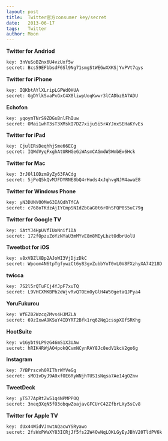 ```yaml
---
layout: post
title:  Twitter官方consumer key/secret
date:   2013-06-17
tags:   Twitter
author: Moon
---
```


<strong>Twitter for Andriod</strong>
```bash
key: 3nVuSoBZnx6U4vzUxf5w
secret: Bcs59EFbbsdF6Sl9Ng71smgStWEGwXXKSjYvPVt7qys
```

<strong>Twitter for iPhone</strong>
```bash
key: IQKbtAYlXLripLGPWd0HUA
secret: GgDYlkSvaPxGxC4X8liwpUoqKwwr3lCADbz8A7ADU
```

<strong>Echofon</strong>
```bash
key: yqoymTNrS9ZDGsBnlFhIuw
secret: OMai1whT3sT3XMskI7DZ7xiju5i5rAYJnxSEHaKYvEs
```

<strong>Twitter for iPad</strong>
```bash
key: CjulERsDeqhhjSme66ECg
secret: IQWdVyqFxghAtURHGeGiWAsmCAGmdW3WmbEx6Hck
```

<strong>Twitter for Mac</strong>
```bash
key: 3rJOl1ODzm9yZy63FACdg
secret: 5jPoQ5kQvMJFDYRNE8bQ4rHuds4xJqhvgNJM4awaE8
```

<strong>Twitter for Windows Phone</strong>
```bash
key: yN3DUNVO0Me63IAQdhTfCA
secret: c768oTKdzAjIYCmpSNIdZbGaG0t6rOhSFQP0S5uC79g
```

<strong>Twitter for Google TV</strong>
```bash
key: iAtYJ4HpUVfIUoNnif1DA
secret: 172fOpzuZoYzNYaU3mMYvE8m8MEyLbztOdbrUolU
```

<strong>Tweetbot for iOS</strong>
```bash
key: v8xVBZlXBp2AJoWI3VjDjzDkC
secret: Wpoom4N6tpTgfywzCt6y83gvZubbYoT0vL0V8FXzhyXA74218D
```

<strong>twicca</strong>
```bash
key: 7S2l5rQTuFCj4YJpF7xuTQ
secret: L9VHCXMKBPb2eWjvRvQTOEmOyGlH4W50getaQJPya4
```

<strong>YoruFukurou</strong>
```bash
key: WfEZ02WzcqZMvs4HJMZLA
secret: 69zIxwA9KSuY4IDYRT2Bfk1rq62Nq1csspXOfSRKhg
```

<strong>HootSuite</strong>
```bash
key: w1Gybt9LP9zG46mS1X3UAw
secret: hRIK4RWjAO4pokQCvmNCynRAY8Jc8edV1kcV2go6g
```

<strong>Instagram</strong>
```bash
key: 7YBPrscvh0RIThrWYVeGg
secret: sMO1vDyJ9A0xfOE6RyWNjhTUS1sNqsa7Ae14gOZnw
```

<strong>TweetDeck</strong>
```bash
key: yT577ApRtZw51q4NPMPPOQ
secret: 3neq3XqN5fO3obqwZoajavGFCUrC42ZfbrLXy5sCv8
```

<strong>Twitter for Apple TV</strong>
```bash
key: dUx44WidVJnwtAQacwYSRyawo
secret: 2fsWxPWaXY83ICRjJf5fs22W4OwNqLOKLGyEyJBhV20TldPV6k
```